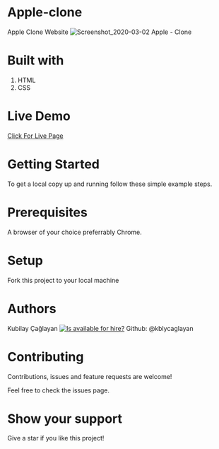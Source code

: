 # Apple-clone
Apple Clone Website
![Screenshot_2020-03-02 Apple - Clone](https://user-images.githubusercontent.com/60448833/75677555-ca7c0380-5c9c-11ea-8666-6dbc4cbef839.png)

# Built with
1. HTML
2. CSS

# Live Demo 
[Click For Live Page](https://raw.githack.com/kblycaglayan/apple-clone/master/index.html)

# Getting Started
To get a local copy up and running follow these simple example steps.

# Prerequisites
A browser of your choice preferrably Chrome.

# Setup
Fork this project to your local machine

# Authors
Kubilay Çağlayan
[![Is <username> available for hire?](http://hireable.me/<username>)](http://hireable.me/p/<username>)
Github: @kblycaglayan

# Contributing
Contributions, issues and feature requests are welcome!

Feel free to check the issues page.

# Show your support
Give a star if you like this project! 
